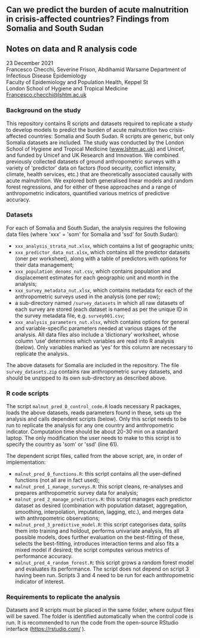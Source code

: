 ## Can we predict the burden of acute malnutrition in crisis-affected countries? Findings from Somalia and South Sudan

## Notes on data and R analysis code
23 December 2021  
Francesco Checchi, Severine Frison, Abdihamid Warsame
Department of Infectious Disease Epidemiology  
Faculty of Epidemiology and Population Health, Keppel St  
London School of Hygiene and Tropical Medicine  
Francesco.checchi@lshtm.ac.uk  

### Background on the study
This repository contains R scripts and datasets required to replicate a study to develop models to predict the burden of acute malnutrition two crisis-affected countries: Somalia and South Sudan. R scripts are generic, but only Somalia datasets are included. The study was conducted by the London School of Hygiene and Tropical Medicine (www.lshtm.ac.uk) and Unicef, and funded by Unicef and UK Research and Innovation. We combined previously collected datasets of ground anthropometric surveys with a variety of 'predictor' data on factors (food security, conflict intensity, climate, health services, etc.) that are theoretically associated causally with acute malnutrition. We explored both generalised linear models and random forest regressions, and for either of these approaches and a range of anthropometric indicators, quantified various metrics of predictive accuracy.

### Datasets
For each of Somalia and South Sudan, the analysis requires the following data files (where 'xxx' = 'som' for Somalia and 'ssd' for South Sudan):
* `xxx_analysis_strata_nut.xlsx`, which contains a list of geographic units;
* `xxx_predictor_data_nut.xlsx`, which contains all the predictor datasets (oner per worksheet), along with a table of predictors with options for their data management;
* `xxx_population_denoms_nut.csv`, which contains population and displacement estimates for each geographic unit and month in the analysis;
* `xxx_survey_metadata_nut.xlsx`, which contains metadata for each of the anthropometric surveys used in the analysis (one per row);
* a sub-directory named `/survey_datasets` in which all raw datasets of each survey are stored (each dataset is named as per the unique ID in the survey metadata file, e.g. `survey001.csv`;
* `xxx_analysis_parameters_nut.xlsx`, which contains options for general and variable-specific parameters needed at various stages of the analysis.
All data files also include a ‘dictionary’ worksheet, whose column ‘use’ determines which variables are read into R analysis (below). Only variables marked as ‘yes’ for this column are necessary to replicate the analysis.

The above datasets for Somalia are included in the repository. The file `survey_datasets.zip` contains raw anthropometric survey datasets, and should be unzipped to its own sub-directory as described above.

### R code scripts
The script `malnut_pred_0_control_code.R` loads necessary R packages, loads the above datasets, reads parameters found in these, sets up the analysis and calls dependent scripts (below). Only this script needs to be run to replicate the analysis for any one country and anthropometric indicator. Computation time should be about 20-30 min on a standard laptop. The only modification the user needs to make to this script is to specify the country as 'som' or 'ssd' (line 61).

The dependent script files, called from the above script, are, in order of implementation:
* `malnut_pred_0_functions.R`: this script contains all the user-defined functions (not all are in fact used);
* `malnut_pred_1_manage_surveys.R`: this script cleans, re-analyses and prepares anthropometric survey data for analysis;
* `malnut_pred_2_manage_predictors.R`: this script manages each predictor dataset as desired (combination with population dataset, aggregation, smoothing, interpolation, imputation, lagging, etc.), and merges data with anthropometric observations;
* `malnut_pred_3_predictive_model.R`: this script categorises data, splits them into training and holdout, performs univariate analysis, fits all possible models, does further evaluation on the best-fitting of these, selects the best-fitting, introduces interaction terms and also fits a mixed model if desired; the script computes various metrics of performance accuracy.
* `malnut_pred_4_random_forest.R`: this script grows a random forest model and evaluates its performance. The script does not depend on script 3 having been run.
Scripts 3 and 4 need to be run for each anthropometric indicator of interest.

### Requirements to replicate the analysis
Datasets and R scripts must be placed in the same folder, where output files will be saved. The folder is identified automatically when the control code is run.
It is recommended to run the code from the open-source RStudio interface (https://rstudio.com/ ).
